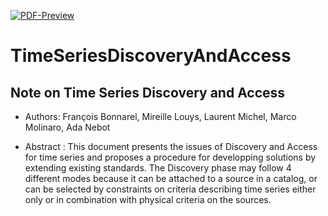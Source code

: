 [![PDF-Preview](https://img.shields.io/badge/Preview-PDF-blue)](../../releases/download/auto-pdf-preview/TimeSeriesDiscoveryAndAccess-draft.pdf)

# TimeSeriesDiscoveryAndAccess

## Note on Time Series Discovery and Access

 * Authors:  François Bonnarel, Mireille Louys, Laurent Michel, Marco Molinaro, Ada Nebot

 * Abstract : This document presents the issues of Discovery and Access for time series
and proposes a procedure for developping solutions by extending existing
standards. The Discovery phase may follow 4 different modes because it can
be attached to a source in a catalog, or can be selected by constraints on
criteria describing time series either only or in combination with physical
criteria on the sources.
 

